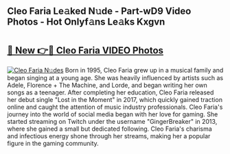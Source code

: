 ## Cleo Faria Le𝚊ked N𝚞de - Part-wD9 Video Photos - Hot Onlyf𝚊ns Le𝚊ks Kxgvn

# <h2><a href="http://ab45112.deff.icu/?id=Cleo+Faria">🔗 New 👉🔴 Cleo Faria VIDEO Photos</a></h2>

[![Cleo Faria N𝚞des](https://i.imgur.com/rIISA9y.gif)](http://ab45112.deff.icu/?id=Cleo+Faria)
Born in 1995, Cleo Faria grew up in a musical family and began singing at a young age. She was heavily influenced by artists such as Adele, Florence + The Machine, and Lorde, and began writing her own songs as a teenager. After completing her education, Cleo Faria released her debut single "Lost in the Moment" in 2017, which quickly gained traction online and caught the attention of music industry professionals. Cleo Faria's journey into the world of social media began with her love for gaming. She started streaming on Twitch under the username "GingerBreaker" in 2013, where she gained a small but dedicated following. Cleo Faria's charisma and infectious energy shone through her streams, making her a popular figure in the gaming community.
